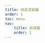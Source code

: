 ```yaml
---
title: 阅读渲染器
order: 1
toc: menu
nav:
    title: 阅读器
    order: 1
---
```


<code src="../../examples/react/view.tsx" inline />
